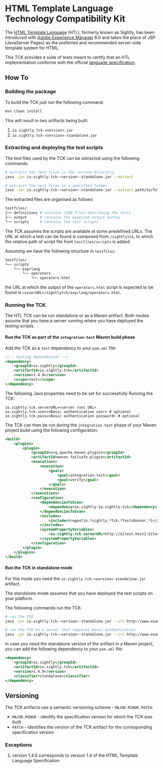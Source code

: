 HTML Template Language Technology Compatibility Kit
====
The [HTML Template Language](https://docs.adobe.com/docs/en/htl.html "Introduction to the HTML Template Language") (HTL), formerly known as Sightly, has been introduced with [Adobe Experience Manager](http://www.adobe.com/solutions/web-experience-management.html) 6.0 and takes the place of JSP (JavaServer Pages) as the preferred and recommended server-side template system for HTML.

This TCK provides a suite of tests meant to certify that an HTL implementation conforms with the official [language specification](https://github.com/Adobe-Marketing-Cloud/htl-spec).

## How To

### Building the package
To build the TCK just run the following command:

```bash
mvn clean install
```

This will result in two artifacts being built:

1. `io.sightly.tck-<version>.jar`
2. `io.sightly.tck-<version>-standalone.jar`

### Extracting and deploying the test scripts
The test files used by the TCK can be extracted using the following commands:

```bash
# extracts the test files in the current directory:
java -jar io.sightly.tck-<version>-standalone.jar --extract 

# extracts the test files in a specified folder
java -jar io.sightly.tck-<version>-standalone.jar --extract path/to/folder
```

The extracted files are organised as follows:

```bash
testfiles/
├── definitions # contains JSON files describing the tests
├── output      # contains the expected output markup
└── scripts     # contains the test scripts
```

The TCK assumes the scripts are available at some predefined URLs. The URL at which a test can be found is composed from `/sightlytck`, to which the relative path of script file from `testfiles/scripts` is added.

Assuming we have the following structure in `testfiles`:

```bash
testfiles/
└── scripts
    └── exprlang
        └── operators
            └── operators.html
```

the URL at which the output of the `operators.html` script is expected to be found is `<severURL>/sightlytck/exprlang/operators.html`.

### Running the TCK
The HTL TCK can be run standalone or as a Maven artifact. Both modes assume that you have a server running where you have deployed the testing scripts.

#### Run the TCK as part of the `integration-test` Maven build phase
Add the TCK as a `test` dependency to your `pom.xml` file:

```xml
<!-- testing dependencies -->
<dependency>
    <groupId>io.sightly</groupId>
    <artifactId>io.sightly.tck</artifactId>
    <version>1.4.0</version>
    <scope>test</scope>
</dependency>
```

The following Java properties need to be set for successfully Running the TCK:
```
io.sightly.tck.serverURL=<server root URL>
io.sightly.tck.user=<Basic authentication user> # optional
io.sightly.tck.pass=<Basic authentication password> # optional
```


The TCK can then be run during the `integration-test` phase of your Maven project build using the following configuration:

```xml
<build>
    <plugins>
        <plugin>
            <groupId>org.apache.maven.plugins</groupId>
            <artifactId>maven-failsafe-plugin</artifactId>
            <executions>
                <execution>
                    <goals>
                        <goal>integration-test</goal>
                        <goal>verify</goal>
                    </goals>
                </execution>
            </executions>
            <configuration>
                <dependenciesToScan>
                    <dependency>io.sightly:io.sightly.tck</dependency>
                </dependenciesToScan>
                <includes>
                    <include>%regex[io.*sightly.*tck.*TestsRunner.*]</include>
                </includes>
                <systemPropertyVariables>
                    <io.sightly.tck.serverURL>http://${test.host}:${test.host.port}</io.sightly.tck.serverURL>
                </systemPropertyVariables>
            </configuration>
        </plugin>
    </plugins>
</build>
```


#### Run the TCK in standalone mode
For this mode you need the `io.sightly.tck-<version>-standalone.jar` artifact.

The standalone mode assumes that you have deployed the test scripts on your platform.

The following commands run the TCK:

```bash
# run the TCK
java -jar io.sightly.tck-<version>-standalone.jar --url http://www.example.com

# run the TCK on a server that requires Basic authentication
java -jar io.sightly.tck-<version>-standalone.jar --url http://www.example.com --authUser user --authPass pass
```
In case you need the standalone version of the artifact in a Maven project, you can add the following dependency
to your `pom.xml` file:
```xml
<dependency>
    <groupId>io.sightly</groupId>
    <artifactId>io.sightly.tck</artifactId>
    <version>1.4.0</version>
    <classifier>standalone</classifier>
</dependency>
```

## Versioning
The TCK artifacts use a semantic versioning scheme - `MAJOR.MINOR.PATCH`:

* `MAJOR.MINOR` - identify the specification version for which the TCK was built
* `PATCH` - identifies the version of the TCK artifact for the corresponding specification version

### Exceptions
1. version 1.4.0 corresponds to version 1.4 of the HTML Template Language Specification
